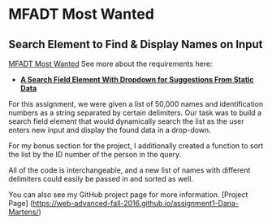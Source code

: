 # MFADT Most Wanted

## Search Element to Find & Display Names on Input
[MFADT Most Wanted](https://github.com/web-advanced-fall-2016/assignment-1-drmartens/blob/master/index.html)
See more about the requirements here:
* [**A Search Field Element With Dropdown for Suggestions From Static Data**](https://github.com/web-advanced-fall-2016/assignment-1-spec/blob/master/README-SEARCH-SUGGESTION-DROPDOWN.md)

For this assignment, we were given a list of 50,000 names and identification numbers as a string separated by certain delimiters. Our task was to build a search field element that would dynamically search the list as the user enters new input and display the found data in a drop-down.

For my bonus section for the project, I additionally created a function to sort the list by the ID number of the person in the query.

All of the code is interchangeable, and a new list of names with different delimiters could easily be passed in and sorted as well.
 
You can also see my GitHub project page for more information.
[Project Page] (https://web-advanced-fall-2016.github.io/assignment1-Dana-Martens/)

